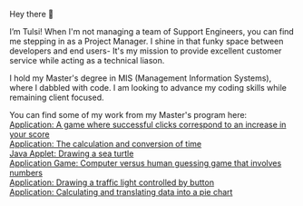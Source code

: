 Hey there 👋

I’m Tulsi! When I'm not managing a team of Support Engineers, you can find me stepping in as a Project Manager. I shine in that funky space between developers and end users- It's my mission to provide excellent customer service while acting as a technical liason.

I hold my Master's degree in MIS (Management Information Systems), where I dabbled with code. I am looking to advance my coding skills while remaining client focused.

You can find some of my work from my Master's program here:
<br>[Application: A game where successful clicks correspond to an increase in your score](https://github.com/KuberDown1/Java-OOP)
<br>[Application: The calculation and conversion of time](https://github.com/KuberDown1/Java-OOP-2-)
<br>[Java Applet: Drawing a sea turtle](https://github.com/KuberDown1/Java-OOP-3-)
<br>[Application Game: Computer versus human guessing game that involves numbers](https://github.com/KuberDown1/Java-OOP-4-)
<br>[Application: Drawing a traffic light controlled by button](https://github.com/KuberDown1/Java--OOP-5-)
<br>[Application: Calculating and translating data into a pie chart](https://github.com/KuberDown1/Java-OOP-6-)
